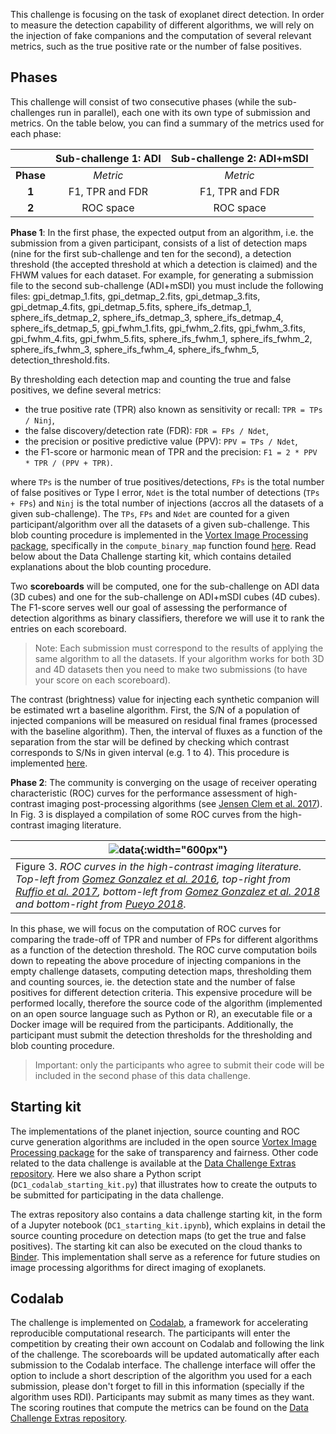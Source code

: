 This challenge is focusing on the task of exoplanet direct detection. In order to measure the detection capability of different algorithms, we will rely on the injection of fake companions and the computation of several relevant metrics, such as the true positive rate or the number of false positives. 

## Phases

This challenge will consist of two consecutive phases (while the sub-challenges run in parallel), each one with its own type of submission and metrics. On the table below, you can find a summary of the metrics used for each phase:

|           |Sub-challenge 1: ADI   |Sub-challenge 2: ADI+mSDI
|:--:       |:--:                   |:--:
|**Phase**  |*Metric*               |*Metric*                    
|**1**      |F1, TPR and FDR        |F1, TPR and FDR
|**2**      |ROC space              |ROC space   

**Phase 1**: In the first phase, the expected output from an algorithm, i.e. the submission from a given participant, consists of a list of detection maps (nine for the first sub-challenge and ten for the second), a detection threshold (the accepted threshold at which a detection is claimed) and the FHWM values for each dataset. For example, for generating a submission file to the second sub-challenge (ADI+mSDI) you must include the following files: gpi_detmap_1.fits, gpi_detmap_2.fits, gpi_detmap_3.fits, gpi_detmap_4.fits, gpi_detmap_5.fits, sphere_ifs_detmap_1, sphere_ifs_detmap_2, sphere_ifs_detmap_3, sphere_ifs_detmap_4, sphere_ifs_detmap_5, gpi_fwhm_1.fits, gpi_fwhm_2.fits, gpi_fwhm_3.fits, gpi_fwhm_4.fits, gpi_fwhm_5.fits, sphere_ifs_fwhm_1, sphere_ifs_fwhm_2, sphere_ifs_fwhm_3, sphere_ifs_fwhm_4, sphere_ifs_fwhm_5, detection_threshold.fits. 

By thresholding each detection map and counting the true and false positives, we define several metrics:

* the true positive rate (TPR) also known as sensitivity or recall: ``TPR = TPs / Ninj``,
* the false discovery/detection rate (FDR): ``FDR = FPs / Ndet``,
* the precision or positive predictive value (PPV): ``PPV = TPs / Ndet``,
* the F1-score or harmonic mean of TPR and the precision: ``F1 = 2 * PPV * TPR / (PPV + TPR)``.

where ``TPs`` is the number of true positives/detections, ``FPs`` is the total number of false positives or Type I error, ``Ndet`` is the total number of detections (``TPs + FPs``) and ``Ninj`` is the total number of injections (accros all the datasets of a given sub-challenge). The ``TPs``, ``FPs`` and ``Ndet`` are counted for a given participant/algorithm over all the datasets of a given sub-challenge. This blob counting procedure is implemented in the [Vortex Image Processing package](https://github.com/vortex-exoplanet/VIP), specifically in the ``compute_binary_map`` function found [here](https://github.com/vortex-exoplanet/VIP/blob/master/vip_hci/metrics/roc.py). Read below about the Data Challenge starting kit, which contains detailed explanations about the blob counting procedure. 

Two **scoreboards** will be computed, one for the sub-challenge on ADI data (3D cubes) and one for the sub-challenge on ADI+mSDI cubes (4D cubes). The F1-score serves well our goal of assessing the performance of detection algorithms as binary classifiers, therefore we will use it to rank the entries on each scoreboard.

> Note: Each submission must correspond to the results of applying the same algorithm to all the datasets. If your algorithm works for both 3D and 4D datasets then you need to make two submissions (to have your score on each scoreboard).

The contrast (brightness) value for injecting each synthetic companion will be estimated wrt a baseline algorithm. First, the S/N of a population of injected companions will be measured on residual final frames (processed with the baseline algorithm). Then, the interval of fluxes as a function of the separation from the star will be defined by checking which contrast corresponds to S/Ns in given interval (e.g. 1 to 4). This procedure is implemented [here](https://github.com/carlgogo/exoimaging_challenge_extras/blob/master/flux_estimation.py).

**Phase 2**: The community is converging on the usage of receiver operating characteristic (ROC) curves for the performance assessment of high-contrast imaging post-processing algorithms (see [Jensen Clem et al. 2017](https://arxiv.org/abs/1711.01215)). In Fig. 3 is displayed a compilation of some ROC curves from the high-contrast imaging literature. 

| ![data](https://raw.githubusercontent.com/carlgogo/exoimaging_challenge/master/assets/images/challenge_fig3.001.png){:width="600px"} |
|---|
| Figure 3. *ROC curves in the high-contrast imaging literature. Top-left from [Gomez Gonzalez et al. 2016](https://arxiv.org/abs/1602.08381), top-right from [Ruffio et al. 2017](https://arxiv.org/abs/1705.05477), bottom-left from [Gomez Gonzalez et al. 2018](https://arxiv.org/abs/1712.02841) and bottom-right from [Pueyo 2018](https://link.springer.com/referenceworkentry/10.1007/978-3-319-30648-3_10-1)*. |

In this phase, we will focus on the computation of ROC curves for comparing the trade-off of TPR and number of FPs for different algorithms as a function of the detection threshold. The ROC curve computation boils down to repeating the above procedure of injecting companions in the empty challenge datasets, computing detection maps, thresholding them and counting sources, ie. the detection state and the number of false positives for different detection criteria. This expensive procedure will be performed locally, therefore the source code of the algorithm (implemented on an open source language such as Python or R), an executable file or a Docker image will be required from the participants. Additionally, the participant must submit the detection thresholds for the thresholding and blob counting procedure.

> Important: only the participants who agree to submit their code will be included in the second phase of this data challenge.   

## Starting kit

The implementations of the planet injection, source counting and ROC curve generation algorithms are included in the open source [Vortex Image Processing package](https://github.com/vortex-exoplanet/VIP) for the sake of transparency and fairness. Other code related to the data challenge is available at the [Data Challenge Extras repository](https://github.com/carlgogo/exoimaging_challenge_extras). Here we also share a Python script (``DC1_codalab_starting_kit.py``) that illustrates how to create the outputs to be submitted for participating in the data challenge.
 
The extras repository also contains a data challenge starting kit, in the form of a Jupyter notebook (``DC1_starting_kit.ipynb``), which explains in detail the source counting procedure on detection maps (to get the true and false positives). The starting kit can also be executed on the cloud thanks to [Binder](https://mybinder.org/v2/gh/carlgogo/exoimaging_challenge_extras/master). This implementation shall serve as a reference for future studies on image processing algorithms for direct imaging of exoplanets.


## Codalab

The challenge is implemented on [Codalab](http://codalab.org/), a framework for accelerating reproducible computational research. The participants will enter the competition by creating their own account on Codalab and following the link of the challenge. The scoreboards will be updated automatically after each submission to the Codalab interface. The challenge interface will offer the option to include a short description of the algorithm you used for a each submission, please don't forget to fill in this information (specially if the algorithm uses RDI). Participants may submit as many times as they want. The scoring routines that compute the metrics can be found on the [Data Challenge Extras repository](https://github.com/carlgogo/exoimaging_challenge_extras).

